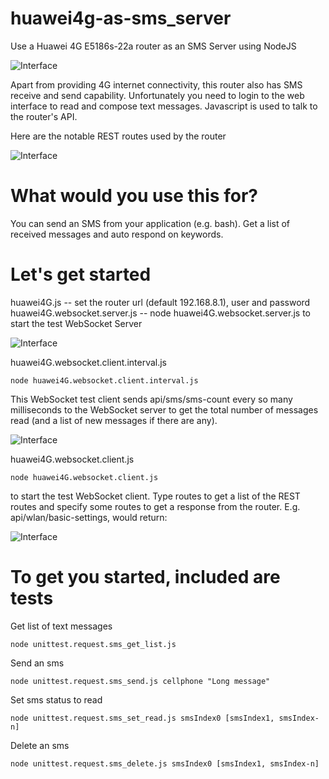 # huawei4g-as-sms_server
Use a Huawei 4G E5186s-22a router as an SMS Server using NodeJS

![Interface](https://github.com/wilwad/huawei4g-as-sms_server/blob/master/s-l640.jpg)

Apart from providing 4G internet connectivity, this router also has SMS receive and send capability.
Unfortunately you need to login to the web interface to read and compose text messages.
Javascript is used to talk to the router's API.

Here are the notable REST routes used by the router

![Interface](https://github.com/wilwad/huawei4g-as-sms_server/blob/master/routes.png)

# What would you use this for?

You can send an SMS from your application (e.g. bash). Get a list of received messages and auto respond on keywords.


# Let's get started

huawei4G.js -- set the router url (default 192.168.8.1), user and password
huawei4G.websocket.server.js -- node huawei4G.websocket.server.js to start the test WebSocket Server

![Interface](https://github.com/wilwad/huawei4g-as-sms_server/blob/master/server.png)

huawei4G.websocket.client.interval.js
```
node huawei4G.websocket.client.interval.js
```
This WebSocket test client sends api/sms/sms-count every so many milliseconds to the WebSocket server to get the total number of messages read (and a list of new messages if there are any).

![Interface](https://github.com/wilwad/huawei4g-as-sms_server/blob/master/websocket-interval-get-sms-unreadcount.png)

huawei4G.websocket.client.js 
```
node huawei4G.websocket.client.js
```
to start the test WebSocket client. Type routes to get a list of the REST routes and specify some routes to get a response from the router. E.g. api/wlan/basic-settings, would return:

![Interface](https://github.com/wilwad/huawei4g-as-sms_server/blob/master/websocket-client-routes.png)


# To get you started, included are tests

Get list of text messages
```
node unittest.request.sms_get_list.js 
```
Send an sms
```
node unittest.request.sms_send.js cellphone "Long message"
```
Set sms status to read
```
node unittest.request.sms_set_read.js smsIndex0 [smsIndex1, smsIndex-n]
```
Delete an sms
```
node unittest.request.sms_delete.js smsIndex0 [smsIndex1, smsIndex-n]
```
